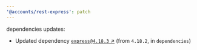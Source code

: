 ```yaml
---
'@accounts/rest-express': patch
---
```

dependencies updates:
  - Updated dependency [`express@4.18.3` ↗︎](https://www.npmjs.com/package/express/v/4.18.3) (from `4.18.2`, in `dependencies`)

